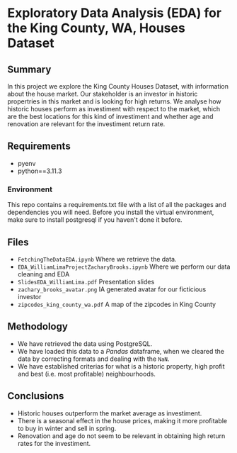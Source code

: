# Exploratory Data Analysis (EDA) for the King County, WA, Houses Dataset

## Summary

In this project we explore the King County Houses Dataset, with information about the house market. Our stakeholder is an investor in historic propertries in this market and is looking for high returns. We analyse how historic houses perform as investiment with respect to the market, which are the best locations for this kind of investiment and whether age and renovation are relevant for the investiment return rate. 

## Requirements

- pyenv
- python==3.11.3

### Environment

This repo contains a requirements.txt file with a list of all the packages and dependencies you will need. Before you install the virtual environment, make sure to install postgresql if you haven't done it before.

## Files

- `FetchingTheDataEDA.ipynb` Where we retrieve the data.
- `EDA_WilliamLimaProjectZacharyBrooks.ipynb` Where we perform our data cleaning and EDA
- `SlidesEDA_WilliamLima.pdf` Presentation slides
- `zachary_brooks_avatar.png` IA generated avatar for our ficticious investor
- `zipcodes_king_county_wa.pdf` A map of the zipcodes in King County

## Methodology

- We have retrieved the data using PostgreSQL.
- We have loaded this data to a *Pandas* dataframe, when we cleared the data by correcting formats and dealing with the `NaN`.
- We have established criterias for what is a historic property, high profit and best (i.e. most profitable) neighbourhoods.  

## Conclusions

- Historic houses outperform the market average as investiment.
- There is a seasonal effect in the house prices, making it more profitable to buy in winter and sell in spring.
- Renovation and age do not seem to be relevant in obtaining high return rates for the investiment.
